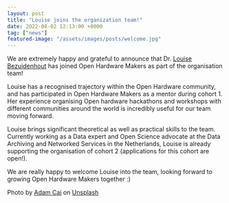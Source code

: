 ```yaml
---
layout: post
title: "Louise joins the organization team!"
date: 2022-08-02 12:13:00 +0000
tag: ["news"]
featured-image: "/assets/images/posts/welcome.jpg"
---
```



We are extremely happy and grateful to announce that Dr. [Louise Bezuidenhout](https://www.linkedin.com/in/louise-bezuidenhout-4b448517/) has joined Open Hardware Makers as part of the organisation team! 

Louise has a recognised trajectory within the Open Hardware community, and has participated in Open Hardware Makers as a mentor during cohort 1. Her experience organising Open hardware hackathons and workshops with different communities around the world is incredibly useful for our team moving forward. 

Louise brings significant theoretical as well as practical skills to the team. Currently working as a Data expert and Open Science advocate at the Data Archiving and Networked Services in the Netherlands, Louise is already supporting the organisation of  cohort 2 (applications for this cohort are open!).

We are really happy to welcome Louise into the team, looking forward to growing Open Hardware Makers together :)




Photo by <a href="https://unsplash.com/@caid?utm_source=unsplash&utm_medium=referral&utm_content=creditCopyText">Adam Cai</a> on <a href="https://unsplash.com/photos/XqOBKnxDSfE?utm_source=unsplash&utm_medium=referral&utm_content=creditCopyText">Unsplash</a>
  

  
